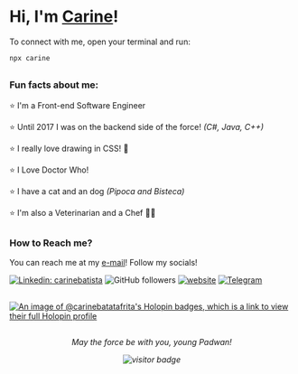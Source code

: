 # Hi, I'm [Carine](https://carine.dev/)!


To connect with me, open your terminal and run:

```bash
npx carine
```

##
### Fun facts about me: 
 
:star: I'm a Front-end Software Engineer

:star: Until 2017 I was on the backend side of the force! *(C#, Java, C++)*

:star: I really love drawing in CSS! 🎨

:star: I Love Doctor Who! 

:star: I have a cat and an dog *(Pipoca and Bisteca)*

:star: I'm also a Veterinarian and a Chef 👨‍🍳

##
### How to Reach me?

You can reach me at my [e-mail](mailto:carinedcb@hotmail.com)!
Follow my socials! 

[![Linkedin: carinebatista](https://img.shields.io/badge/-Linkedin-blue?style=flat-square&logo=Linkedin&logoColor=white&link=https://www.linkedin.com/in/carinebatista)](https://www.linkedin.com/in/carinebatista/)
![GitHub followers](https://img.shields.io/github/followers/carinebatista?label=Follow&style=social)
[![website](https://img.shields.io/badge/Website-46a2f1.svg?&style=flat-square&logo=Google-Chrome&logoColor=white&link=https://carine.dev/)](https://carine.dev/)
[![Telegram](https://img.shields.io/badge/Telegram-2CA5E0?style=flat-square&logo=telegram&logoColor=white&link=https://t.me/carinebatatafrita
)](https://t.me/carinebatatafrita)

 ##

 [![An image of @carinebatatafrita's Holopin badges, which is a link to view their full Holopin profile](https://holopin.me/carinebatatafrita)](https://holopin.io/@carinebatatafrita)

 ## 
 
<p align="center">
 <i> May the force be with you, young Padwan! <i>
</p>
  
<p align="center">
  <img src="https://visitor-badge.laobi.icu/badge?page_id=carinebatista.carinebatista" alt="visitor badge"/>       
</p>

 
